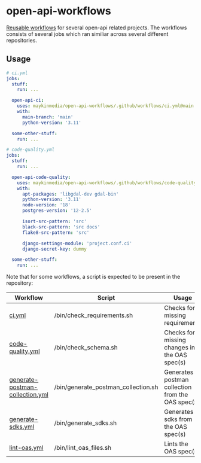 # open-api-workflows
[Reusable workflows](/.github/workflows/) for several open-api related projects.
The workflows consists of several jobs which ran similiar across several different
repositories.

## Usage

```yaml
# ci.yml
jobs:
  stuff:
    run: ...

  open-api-ci:
    uses: maykinmedia/open-api-workflows/.github/workflows/ci.yml@main
    with:
      main-branch: 'main'
      python-version: '3.11'

  some-other-stuff:
    run: ...
```

```yaml
# code-quality.yml
jobs:
  stuff:
    run: ...

  open-api-code-quality:
    uses: maykinmedia/open-api-workflows/.github/workflows/code-quality.yml@main
    with:
      apt-packages: 'libgdal-dev gdal-bin'
      python-version: '3.11'
      node-version: '18'
      postgres-version: '12-2.5'

      isort-src-pattern: 'src'
      black-src-pattern: 'src docs'
      flake8-src-pattern: 'src'

      django-settings-module: 'project.conf.ci'
      django-secret-key: dummy

  some-other-stuff:
    run: ...
```

Note that for some workflows, a script is expected to be present in the repository:

| Workflow  | Script |  Usage |
| ------------- | ------------- | ------------- |
| [ci.yml](/.github/workflows/ci.yml)  | /bin/check_requirements.sh  | Checks for missing requirements |
| [code-quality.yml](/.github/workflows/code-quality.yml)  | /bin/check_schema.sh  | Checks for missing changes in the OAS spec(s) |
| [generate-postman-collection.yml](/.github/workflows/generate-postman-collection.yml)  | /bin/generate_postman_collection.sh  | Generates a postman collection from the OAS spec(s) |
| [generate-sdks.yml](/.github/workflows/generate-sdks.yml)  | /bin/generate_sdks.sh  | Generates sdks from the OAS spec(s) |
| [lint-oas.yml](/.github/workflows/lint-oas.yml)  | /bin/lint_oas_files.sh  | Lints the OAS spec(s) |
